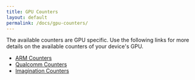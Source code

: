 ```yaml
---
title: GPU Counters
layout: default
permalink: /docs/gpu-counters/
---
```


The available counters are GPU specific. Use the following links for more
details on the available counters of your device's GPU.

* [ARM Counters](arm)
* [Qualcomm Counters](qualcomm)
* [Imagination Counters](img)
